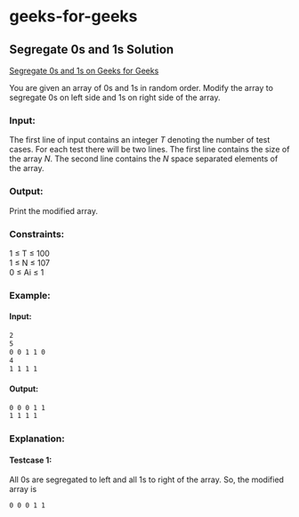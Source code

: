 # geeks-for-geeks

## Segregate 0s and 1s Solution

[Segregate 0s and 1s on Geeks for Geeks](https://practice.geeksforgeeks.org/problems/segregate-0s-and-1s/0)

You are given an array of 0s and 1s in random order. Modify the array to segregate 0s on left side and 1s on right side of the array.

### Input:
The first line of input contains an integer *T* denoting the number of test cases. For each test there will be two lines. The first line contains the size of the array *N*. The second line contains the *N* space separated elements of the array.

### Output:
Print the modified array.

### Constraints:
1 ≤ T ≤ 100<br />
1 ≤ N ≤ 107<br />
0 ≤ Ai ≤ 1<br />

### Example:
#### Input:
```bash
2
5
0 0 1 1 0
4
1 1 1 1
```

#### Output:
```bash
0 0 0 1 1
1 1 1 1
```

### Explanation:
#### Testcase 1:

All 0s are segregated to left and all 1s to right of the array. So, the modified array is 

```bash
0 0 0 1 1
```